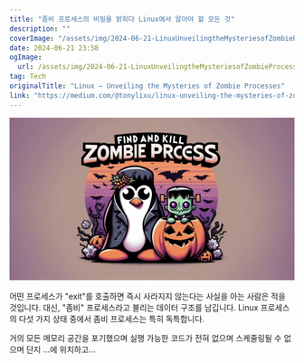 ```yaml
---
title: "좀비 프로세스의 비밀을 밝히다 Linux에서 알아야 할 모든 것"
description: ""
coverImage: "/assets/img/2024-06-21-LinuxUnveilingtheMysteriesofZombieProcesses_0.png"
date: 2024-06-21 23:58
ogImage: 
  url: /assets/img/2024-06-21-LinuxUnveilingtheMysteriesofZombieProcesses_0.png
tag: Tech
originalTitle: "Linux — Unveiling the Mysteries of Zombie Processes"
link: "https://medium.com/@tonylixu/linux-unveiling-the-mysteries-of-zombie-processes-d4ea68605e64"
---
```




![LinuxUnveilingtheMysteriesofZombieProcesses](/assets/img/2024-06-21-LinuxUnveilingtheMysteriesofZombieProcesses_0.png)

어떤 프로세스가 "exit"를 호출하면 즉시 사라지지 않는다는 사실을 아는 사람은 적을 것입니다. 대신, "좀비" 프로세스라고 불리는 데이터 구조를 남깁니다. Linux 프로세스의 다섯 가지 상태 중에서 좀비 프로세스는 특히 독특합니다.

거의 모든 메모리 공간을 포기했으며 실행 가능한 코드가 전혀 없으며 스케줄링될 수 없으며 단지 ...에 위치하고...
